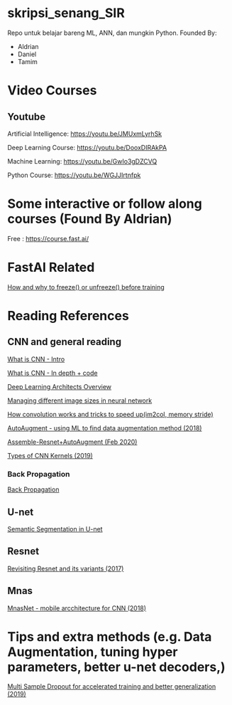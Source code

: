 # skripsi_senang_SIR
Repo untuk belajar bareng ML, ANN, dan mungkin Python. Founded By:
- Aldrian
- Daniel
- Tamim
# Video Courses
## Youtube
Artificial Intelligence:
https://youtu.be/JMUxmLyrhSk

Deep Learning Course:
https://youtu.be/DooxDIRAkPA

Machine Learning:
https://youtu.be/GwIo3gDZCVQ

Python Course:
https://youtu.be/WGJJIrtnfpk

# Some interactive or follow along courses (Found By Aldrian)
Free :
https://course.fast.ai/

# FastAI Related
[How and why to freeze() or unfreeze() before training](https://forums.fast.ai/t/why-do-we-need-to-unfreeze-the-learner-everytime-before-retarining-even-if-learn-fit-one-cycle-works-fine-without-learn-unfreeze/41614/5)

# Reading References
## CNN and general reading

[What is CNN - Intro](https://medium.com/@RaghavPrabhu/understanding-of-convolutional-neural-network-cnn-deep-learning-99760835f148)

[What is CNN - In depth + code](https://towardsdatascience.com/convolutional-neural-networks-from-the-ground-up-c67bb41454e1)

[Deep Learning Architects Overview](https://towardsdatascience.com/deep-learning-based-super-resolution-without-using-a-gan-11c9bb5b6cd5)

[Managing different image sizes in neural network](https://medium.com/neuronio/how-to-deal-with-image-resizing-in-deep-learning-e5177fad7d89)

[How convolution works and tricks to speed up(im2col, memory stride)](https://towardsdatascience.com/how-are-convolutions-actually-performed-under-the-hood-226523ce7fbf)

[AutoAugment - using ML to find data augmentation method (2018)](https://towardsdatascience.com/how-to-improve-your-image-classifier-with-googles-autoaugment-77643f0be0c9)

[Assemble-Resnet+AutoAugment (Feb 2020)](https://medium.com/analytics-vidhya/assemble-resnet-that-is-5-times-faster-with-the-same-accuracy-as-efficientnet-b6-autoaugment-c752f1835c38)

[Types of CNN Kernels (2019)](https://towardsdatascience.com/types-of-convolution-kernels-simplified-f040cb307c37)
### Back Propagation

[Back Propagation](https://codesachin.wordpress.com/2015/12/06/backpropagation-for-dummies/)

## U-net

[Semantic Segmentation in U-net](https://towardsdatascience.com/understanding-semantic-segmentation-with-unet-6be4f42d4b47)


## Resnet

[Revisiting Resnet and its variants (2017)](https://towardsdatascience.com/an-overview-of-resnet-and-its-variants-5281e2f56035)

## Mnas

[MnasNet - mobile arcchitecture for CNN (2018)](https://ai.googleblog.com/2018/08/mnasnet-towards-automating-design-of.html)

# Tips and extra methods (e.g. Data Augmentation, tuning hyper parameters, better u-net decoders,)

[Multi Sample Dropout for accelerated training and better generalization (2019)](https://arxiv.org/pdf/1905.09788.pdf)
